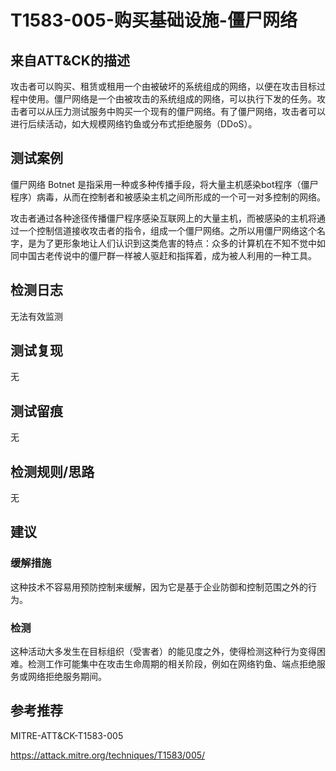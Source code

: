 # T1583-005-购买基础设施-僵尸网络

## 来自ATT&CK的描述

攻击者可以购买、租赁或租用一个由被破坏的系统组成的网络，以便在攻击目标过程中使用。僵尸网络是一个由被攻击的系统组成的网络，可以执行下发的任务。攻击者可以从压力测试服务中购买一个现有的僵尸网络。有了僵尸网络，攻击者可以进行后续活动，如大规模网络钓鱼或分布式拒绝服务（DDoS）。

## 测试案例

僵尸网络 Botnet 是指采用一种或多种传播手段，将大量主机感染bot程序（僵尸程序）病毒，从而在控制者和被感染主机之间所形成的一个可一对多控制的网络。

攻击者通过各种途径传播僵尸程序感染互联网上的大量主机，而被感染的主机将通过一个控制信道接收攻击者的指令，组成一个僵尸网络。之所以用僵尸网络这个名字，是为了更形象地让人们认识到这类危害的特点：众多的计算机在不知不觉中如同中国古老传说中的僵尸群一样被人驱赶和指挥着，成为被人利用的一种工具。

## 检测日志

无法有效监测

## 测试复现

无

## 测试留痕

无

## 检测规则/思路

无

## 建议

### 缓解措施

这种技术不容易用预防控制来缓解，因为它是基于企业防御和控制范围之外的行为。

### 检测

这种活动大多发生在目标组织（受害者）的能见度之外，使得检测这种行为变得困难。检测工作可能集中在攻击生命周期的相关阶段，例如在网络钓鱼、端点拒绝服务或网络拒绝服务期间。

## 参考推荐

MITRE-ATT&CK-T1583-005

<https://attack.mitre.org/techniques/T1583/005/>
